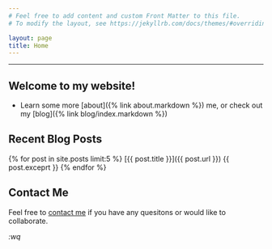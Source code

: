 ```yaml
---
# Feel free to add content and custom Front Matter to this file.
# To modify the layout, see https://jekyllrb.com/docs/themes/#overriding-theme-defaults

layout: page
title: Home
---
```


---

## Welcome to my website!

- Learn some more [about]({% link about.markdown %}) me, or check out my [blog]({% link blog/index.markdown %})

## Recent Blog Posts
{% for post in site.posts limit:5 %}
[{{ post.title }}]({{ post.url }})
{{ post.exceprt }}
{% endfor %}

## Contact Me
Feel free to [contact me](mailto:judz1105@gmail.com) if you have any quesitons or would like to collaborate.

*:wq*